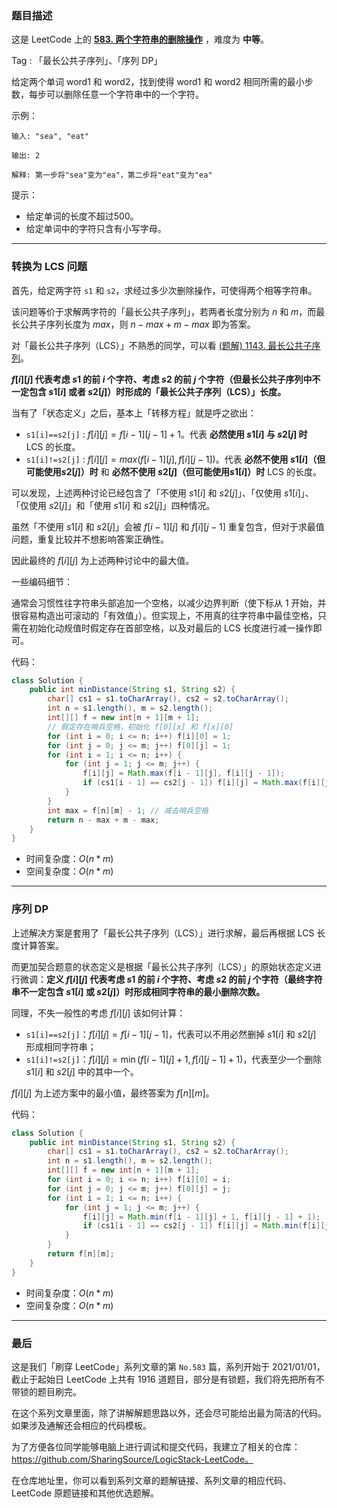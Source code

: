 ### 题目描述

这是 LeetCode 上的 **[583. 两个字符串的删除操作](https://leetcode-cn.com/problems/delete-operation-for-two-strings/solution/gong-shui-san-xie-cong-liang-chong-xu-li-wqv7/)** ，难度为 **中等**。

Tag : 「最长公共子序列」、「序列 DP」

给定两个单词 word1 和 word2，找到使得 word1 和 word2 相同所需的最小步数，每步可以删除任意一个字符串中的一个字符。

示例：
```
输入: "sea", "eat"

输出: 2

解释: 第一步将"sea"变为"ea"，第二步将"eat"变为"ea"
```

提示：
* 给定单词的长度不超过500。
* 给定单词中的字符只含有小写字母。

---

### 转换为 LCS 问题

首先，给定两字符 `s1` 和 `s2`，求经过多少次删除操作，可使得两个相等字符串。

该问题等价于求解两字符的「最长公共子序列」，若两者长度分别为 $n$ 和 $m$，而最长公共子序列长度为 $max$，则 $n - max + m - max$ 即为答案。

对「最长公共子序列（LCS）」不熟悉的同学，可以看 [(题解) 1143. 最长公共子序列](https://leetcode-cn.com/problems/longest-common-subsequence/solution/gong-shui-san-xie-zui-chang-gong-gong-zi-xq0h/)。

**$f[i][j]$ 代表考虑 $s1$ 的前 $i$ 个字符、考虑 $s2$ 的前 $j$ 个字符（但最长公共子序列中不一定包含 $s1[i]$ 或者 $s2[j]$）时形成的「最长公共子序列（LCS）」长度。**

当有了「状态定义」之后，基本上「转移方程」就是呼之欲出：

* `s1[i]==s2[j]` : $f[i][j]=f[i-1][j-1]+1$。代表 **必然使用 $s1[i]$ 与 $s2[j]$ 时** LCS 的长度。
* `s1[i]!=s2[j]` : $f[i][j]=max(f[i-1][j], f[i][j-1])$。代表 **必然不使用 $s1[i]$（但可能使用$s2[j]$）时** 和 **必然不使用 $s2[j]$（但可能使用$s1[i]$）时** LCS 的长度。

可以发现，上述两种讨论已经包含了「不使用 $s1[i]$ 和 $s2[j]$」、「仅使用 $s1[i]$」、「仅使用 $s2[j]$」和「使用 $s1[i]$ 和 $s2[j]$」四种情况。

虽然「不使用 $s1[i]$ 和 $s2[j]$」会被 $f[i - 1][j]$ 和 $f[i][j - 1]$ 重复包含，但对于求最值问题，重复比较并不想影响答案正确性。

因此最终的 $f[i][j]$ 为上述两种讨论中的最大值。

一些编码细节：

通常会习惯性往字符串头部追加一个空格，以减少边界判断（使下标从 1 开始，并很容易构造出可滚动的「有效值」）。但实现上，不用真的往字符串中最佳空格，只需在初始化动规值时假定存在首部空格，以及对最后的 LCS 长度进行减一操作即可。

代码：
```Java
class Solution {
    public int minDistance(String s1, String s2) {
        char[] cs1 = s1.toCharArray(), cs2 = s2.toCharArray();
        int n = s1.length(), m = s2.length();
        int[][] f = new int[n + 1][m + 1];
        // 假定存在哨兵空格，初始化 f[0][x] 和 f[x][0]
        for (int i = 0; i <= n; i++) f[i][0] = 1;
        for (int j = 0; j <= m; j++) f[0][j] = 1;
        for (int i = 1; i <= n; i++) {
            for (int j = 1; j <= m; j++) {
                f[i][j] = Math.max(f[i - 1][j], f[i][j - 1]);
                if (cs1[i - 1] == cs2[j - 1]) f[i][j] = Math.max(f[i][j], f[i - 1][j - 1] + 1);
            }
        }
        int max = f[n][m] - 1; // 减去哨兵空格
        return n - max + m - max;
    }
}
```
* 时间复杂度：$O(n * m)$
* 空间复杂度：$O(n * m)$

---

### 序列 DP

上述解决方案是套用了「最长公共子序列（LCS）」进行求解，最后再根据 LCS 长度计算答案。

而更加契合题意的状态定义是根据「最长公共子序列（LCS）」的原始状态定义进行微调：**定义 $f[i][j]$ 代表考虑 $s1$ 的前 $i$ 个字符、考虑 $s2$ 的前 $j$ 个字符（最终字符串不一定包含 $s1[i]$ 或 $s2[j]$）时形成相同字符串的最小删除次数。**

同理，不失一般性的考虑 $f[i][j]$ 该如何计算：

* `s1[i]==s2[j]`：$f[i][j] = f[i - 1][j - 1]$，代表可以不用必然删掉 $s1[i]$ 和 $s2[j]$ 形成相同字符串；
* `s1[i]!=s2[j]`：$f[i][j] = \min(f[i - 1][j] + 1, f[i][j - 1] + 1)$，代表至少一个删除 $s1[i]$ 和 $s2[j]$ 中的其中一个。

$f[i][j]$ 为上述方案中的最小值，最终答案为 $f[n][m]$。

代码：
```Java
class Solution {
    public int minDistance(String s1, String s2) {
        char[] cs1 = s1.toCharArray(), cs2 = s2.toCharArray();
        int n = s1.length(), m = s2.length();
        int[][] f = new int[n + 1][m + 1];
        for (int i = 0; i <= n; i++) f[i][0] = i;
        for (int j = 0; j <= m; j++) f[0][j] = j;
        for (int i = 1; i <= n; i++) {
            for (int j = 1; j <= m; j++) {
                f[i][j] = Math.min(f[i - 1][j] + 1, f[i][j - 1] + 1);
                if (cs1[i - 1] == cs2[j - 1]) f[i][j] = Math.min(f[i][j], f[i - 1][j - 1]);
            }
        }
        return f[n][m];
    }
}
```
* 时间复杂度：$O(n * m)$
* 空间复杂度：$O(n * m)$

---

### 最后

这是我们「刷穿 LeetCode」系列文章的第 `No.583` 篇，系列开始于 2021/01/01，截止于起始日 LeetCode 上共有 1916 道题目，部分是有锁题，我们将先把所有不带锁的题目刷完。

在这个系列文章里面，除了讲解解题思路以外，还会尽可能给出最为简洁的代码。如果涉及通解还会相应的代码模板。

为了方便各位同学能够电脑上进行调试和提交代码，我建立了相关的仓库：https://github.com/SharingSource/LogicStack-LeetCode。

在仓库地址里，你可以看到系列文章的题解链接、系列文章的相应代码、LeetCode 原题链接和其他优选题解。

